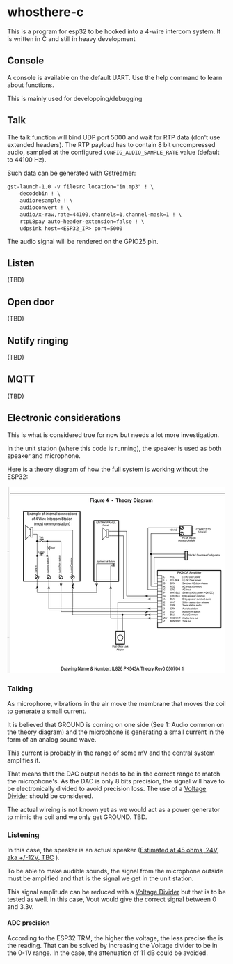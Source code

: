 # whosthere-c

This is a program for esp32 to be hooked into a 4-wire intercom system.
It is written in C and still in heavy development


## Console
A console is available on the default UART. Use the help command to learn about functions.

This is mainly used for developping/debugging

## Talk

The talk function will bind UDP port 5000 and wait for RTP data (don't use extended headers).
The RTP payload has to contain 8 bit uncompressed audio, sampled at the configured
`CONFIG_AUDIO_SAMPLE_RATE` value (default to 44100 Hz).

Such data can be generated with Gstreamer:
```
gst-launch-1.0 -v filesrc location="in.mp3" ! \
    decodebin ! \
    audioresample ! \
    audioconvert ! \
    audio/x-raw,rate=44100,channels=1,channel-mask=1 ! \
    rtpL8pay auto-header-extension=false ! \
    udpsink host=<ESP32_IP> port=5000
```

The audio signal will be rendered on the GPIO25 pin.

## Listen

(TBD)

## Open door

(TBD)

## Notify ringing

(TBD)

## MQTT

(TBD)

## Electronic considerations

This is what is considered true for now but needs a lot more investigation.

In the unit station (where this code is running), the speaker is used as both speaker and microphone.

Here is a theory diagram of how the full system is working without the ESP32:

![Theory Diagram](image.png)

### Talking

As microphone, vibrations in the air move the membrane that moves the coil to
generate a small current.

It is believed that GROUND is coming on one side (See 1: Audio common on the
theory diagram) and the microphone is generating a small current in the form of
an analog sound wave.

This current is probably in the range of some mV and the central system amplifies it.

That means that the DAC output needs to be in the correct range to match the
microphone's. As the DAC is only 8 bits precision, the signal will have to be
electronically divided to avoid precision loss. The use of a
[Voltage Divider](https://en.wikipedia.org/wiki/Voltage_divider) should be
considered.

The actual wireing is not known yet as we would act as a power generator to
mimic the coil and we only get GROUND. TBD.

### Listening

In this case, the speaker is an actual speaker
([Estimated at 45 ohms, 24V, aka +/-12V, TBC](https://www.radwell.ca/Buy/MIRCOM/MIRCOM/RPL-SP-200) ).

To be able to make audible sounds, the signal from the microphone outside must
be amplified and that is the signal we get in the unit station.

This signal amplitude can be reduced with a [Voltage Divider](https://en.wikipedia.org/wiki/Voltage_divider)
but that is to be tested as well. In this case, Vout would give the correct
signal between 0 and 3.3v.

#### ADC precision

According to the ESP32 TRM, the higher the voltage, the less precise the is the
reading.
That can be solved by increasing the Voltage divider to be in the 0-1V range.
In the case, the attenuation of 11 dB could be avoided.